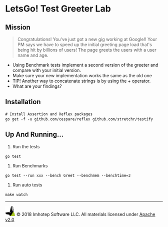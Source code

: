 # LetsGo! Test Greeter Lab

## Mission

> Congratulations! You've just got a new gig working at Google!!
> Your PM says we have to speed up the initial greeting page load that's
> being hit by billions of users! The page greets the users with
> a user name and age.

* Using Benchmark tests implement a second version of the greeter and compare
  with your initial version.
* Make sure your new implementation works the same as the old one
* TIP! Another way to concatenate strings is by using the + operator.
* What are your findings?

## Installation

```shell
# Install Assertion and Reflex packages
go get -f -u github.com/cespare/reflex github.com/stretchr/testify
```

## Up And Running...

1. Run the tests

```shell
go test
```

1. Run Benchmarks

```shell
go test --run xxx --bench Greet --benchmem --benchtime=3
```

1. Run auto tests

```shell
make watch
```

---
<img src="../assets/imhotep_logo.png" width="32" height="auto"/> © 2018 Imhotep Software LLC.
All materials licensed under [Apache v2.0](http://www.apache.org/licenses/LICENSE-2.0)